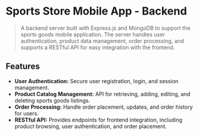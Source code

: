 # Sports Store Mobile App - Backend

> A backend server built with Express.js and MongoDB to support the sports goods mobile application. The server handles user authentication, product data management, order processing, and supports a RESTful API for easy integration with the frontend.

## Features

- **User Authentication:** Secure user registration, login, and session management.
- **Product Catalog Management:** API for retrieving, adding, editing, and deleting sports goods listings.
- **Order Processing:** Handle order placement, updates, and order history for users.
- **RESTful API:** Provides endpoints for frontend integration, including product browsing, user authentication, and order placement.
